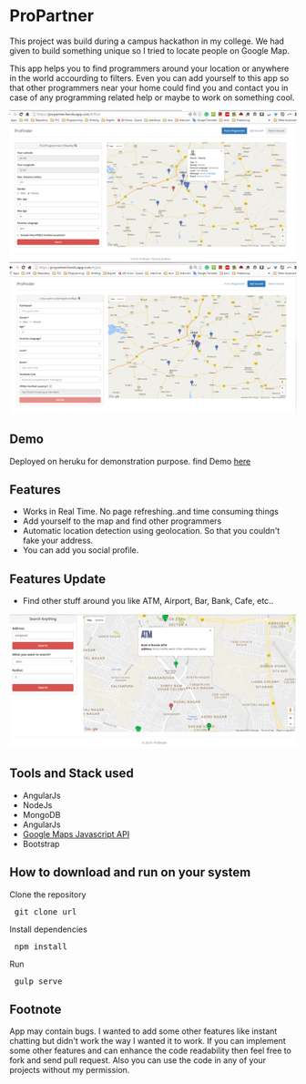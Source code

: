 # ProPartner

This project was build during a campus hackathon in my college. We had given to build something unique so I tried to locate people on Google Map. 

This app helps you to find programmers around your location or anywhere in the world accourding to filters. Even you can add yourself to this app so that other programmers near your home could find you and contact you in case of any programming related help or maybe to work on something cool.

<img src="screenshots/find.png" alt="screenshot"/>
<img src="screenshots/add.png" alt="screenshot"/>

<h2>Demo</h2>
Deployed on heruku for demonstration purpose. find Demo <a href="https://propartner.herokuapp.com/" target="_blank">here</a>

<h2>Features</h2>

<ul>
<li> Works in Real Time. No page refreshing..and time consuming things</li>
<li> Add yourself to the map and find other programmers</li>
<li> Automatic location detection using geolocation. So that you couldn't fake your address.</li>
<li> You can add you social profile.</li>
</ul>



<h2>Features Update</h2>

<ul>
<li> Find other stuff around you like ATM, Airport, Bar, Bank, Cafe, etc..</li>
</ul>

<img src="screenshots/findaround.png" alt="screenshot"/>


<h2>Tools and Stack used</h2>

<ul>
<li> AngularJs</li>
<li> NodeJs</li>
<li> MongoDB</li>
<li> AngularJs</li>
<li> <a href="https://developers.google.com/maps/documentation/javascript/">Google Maps Javascript API</a></li>
<li> Bootstrap</li>

</ul>

<h2>How to download and run on your system</h2>

 Clone the repository

<pre> git clone url</pre>

 Install dependencies
<pre> npm install</pre>


 Run
<pre> gulp serve</pre>


<h2>Footnote</h2>

App may contain bugs. I wanted to add some other features like instant chatting but didn't work the way I wanted it to work. If you can implement some other features and can enhance the code readability then feel free to fork and send pull request. 
Also you can use the code in any of your projects without my permission.